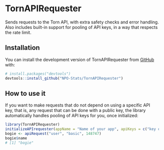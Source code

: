 
# TornAPIRequester

<!-- badges: start -->
<!-- badges: end -->

Sends requests to the Torn API, with extra safety checks and error handling. Also includes built-in support for pooling of API keys, in a way that respects the rate limit.

## Installation

You can install the development version of TornAPIRequester from [GitHub](https://github.com/) with:

``` r
# install.packages("devtools")
devtools::install_github("NPO-Stats/TornAPIRequester")
```

## How to use it

If you want to make requests that do not depend on using a specific API key, that is, any request that
can be done with a public key, the library automatically handles pooling of API keys for you, once
initialized:

``` r
library(TornAPIRequester)
initializeAPIrequester(appName = "Name of your app", apiKeys = c("key one", "key two"))
bogie <- apiRequest("user", "basic", 148747)
bogie$name
# [1] "bogie"
```

